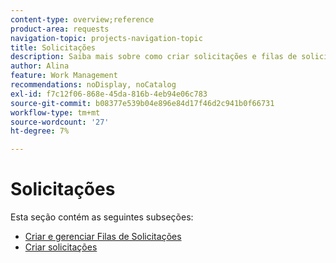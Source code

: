 ```yaml
---
content-type: overview;reference
product-area: requests
navigation-topic: projects-navigation-topic
title: Solicitações
description: Saiba mais sobre como criar solicitações e filas de solicitações nas seções a seguir.
author: Alina
feature: Work Management
recommendations: noDisplay, noCatalog
exl-id: f7c12f06-868e-45da-816b-4eb94e06c783
source-git-commit: b08377e539b04e896e84d17f46d2c941b0f66731
workflow-type: tm+mt
source-wordcount: '27'
ht-degree: 7%

---
```


# Solicitações

Esta seção contém as seguintes subseções:

* [Criar e gerenciar Filas de Solicitações](../../manage-work/requests/create-and-manage-request-queues/create-manage-request-queues.md)
* [Criar solicitações](../../manage-work/requests/create-requests/create-requests.md)

